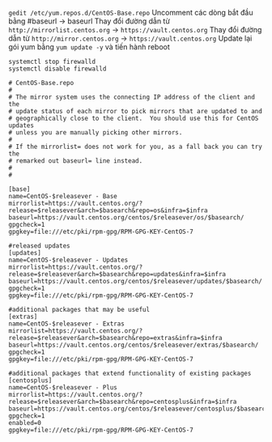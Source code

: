 ```gedit /etc/yum.repos.d/CentOS-Base.repo```
Uncomment các dòng bắt đầu bằng #baseurl -> baseurl
Thay đổi đường dẫn từ ```http://mirrorlist.centos.org``` -> ````https://vault.centos.org````
Thay đổi đường dẫn từ ```http://mirror.centos.org``` -> ```https://vault.centos.org```
Update lại gói yum bằng ```yum update -y``` và tiến hành reboot
```
systemctl stop firewalld
systemctl disable firewalld
```

```
# CentOS-Base.repo
#
# The mirror system uses the connecting IP address of the client and the
# update status of each mirror to pick mirrors that are updated to and
# geographically close to the client.  You should use this for CentOS updates
# unless you are manually picking other mirrors.
#
# If the mirrorlist= does not work for you, as a fall back you can try the 
# remarked out baseurl= line instead.
#
#

[base]
name=CentOS-$releasever - Base
mirrorlist=https://vault.centos.org/?release=$releasever&arch=$basearch&repo=os&infra=$infra
baseurl=https://vault.centos.org/centos/$releasever/os/$basearch/
gpgcheck=1
gpgkey=file:///etc/pki/rpm-gpg/RPM-GPG-KEY-CentOS-7

#released updates 
[updates]
name=CentOS-$releasever - Updates
mirrorlist=https://vault.centos.org/?release=$releasever&arch=$basearch&repo=updates&infra=$infra
baseurl=https://vault.centos.org/centos/$releasever/updates/$basearch/
gpgcheck=1
gpgkey=file:///etc/pki/rpm-gpg/RPM-GPG-KEY-CentOS-7

#additional packages that may be useful
[extras]
name=CentOS-$releasever - Extras
mirrorlist=https://vault.centos.org/?release=$releasever&arch=$basearch&repo=extras&infra=$infra
baseurl=https://vault.centos.org/centos/$releasever/extras/$basearch/
gpgcheck=1
gpgkey=file:///etc/pki/rpm-gpg/RPM-GPG-KEY-CentOS-7

#additional packages that extend functionality of existing packages
[centosplus]
name=CentOS-$releasever - Plus
mirrorlist=https://vault.centos.org/?release=$releasever&arch=$basearch&repo=centosplus&infra=$infra
baseurl=https://vault.centos.org/centos/$releasever/centosplus/$basearch/
gpgcheck=1
enabled=0
gpgkey=file:///etc/pki/rpm-gpg/RPM-GPG-KEY-CentOS-7
```
